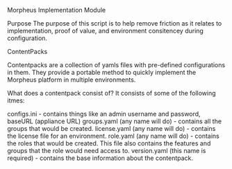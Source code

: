 Morpheus Implementation Module

Purpose
The purpose of this script is to help remove friction as it relates to implementation, proof of value, and environment consitencey during configuration. 

ContentPacks 

Contentpacks are a collection of yamls files with pre-defined configurations in them.  They provide a portable method to quickly implement the Morpheus platform in multiple environments.  

What does a contentpack consist of?
It consists of some of the following itmes:

configs.ini - contains things like an admin username and password, baseURL (appliance URL)
groups.yaml (any name will do) - contains all the groups that would be created.
license.yaml (any name will do) - contains the license file for an environment. 
role.yaml (any name will do) - contains the roles that would be created.  This file also contains the features and groups that the role would need access to. 
version.yaml (this name is required) - contains the base information about the contentpack.

